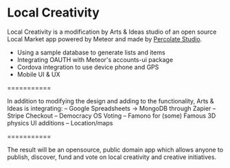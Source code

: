 Local Creativity
============

Local Creativity is a modification by Arts &amp; Ideas studio of an open source Local Market app powered by Meteor and made by [Percolate Studio](http://percolatestudio.com).

  - Using a sample database to generate lists and items
  - Integrating OAUTH with Meteor's accounts-ui package
  - Cordova integration to use device phone and GPS
  - Mobile UI & UX

===========

In addition to modifying the design and adding to the functionality, Arts &amp; Ideas is integrating:
  – Google Spreadsheets -> MongoDB through Zapier
  – Stripe Checkout
  – Democracy OS Voting
  – Famono for (some) Famous 3D physics UI additions
  – Location/maps

===========

The result will be an opensource, public domain app which allows anyone to publish, discover, fund and vote on local creativity and creative initiatives.

  
